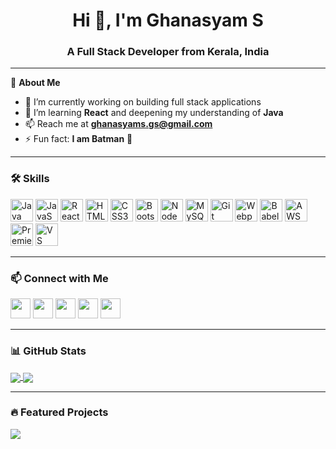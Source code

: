 <h1 align="center">Hi 👋, I'm Ghanasyam S</h1>
<h3 align="center">A Full Stack Developer from Kerala, India</h3>

---

🌟 **About Me**  
- 🔭 I’m currently working on building full stack applications  
- 🌱 I’m learning **React** and deepening my understanding of **Java**  
- 📫 Reach me at **[ghanasyams.gs@gmail.com](mailto:ghanasyams.gs@gmail.com)**  
- ⚡ Fun fact: **I am Batman** 🦇  

---

### 🛠️ Skills

<p align="left">
  <img src="https://raw.githubusercontent.com/danielcranney/readme-generator/main/public/icons/skills/java-colored.svg" alt="Java" width="36" height="36"/>
  <img src="https://raw.githubusercontent.com/danielcranney/readme-generator/main/public/icons/skills/javascript-colored.svg" alt="JavaScript" width="36" height="36"/>
  <img src="https://raw.githubusercontent.com/danielcranney/readme-generator/main/public/icons/skills/react-colored.svg" alt="React" width="36" height="36"/>
  <img src="https://raw.githubusercontent.com/danielcranney/readme-generator/main/public/icons/skills/html5-colored.svg" alt="HTML5" width="36" height="36"/>
  <img src="https://raw.githubusercontent.com/danielcranney/readme-generator/main/public/icons/skills/css3-colored.svg" alt="CSS3" width="36" height="36"/>
  <img src="https://raw.githubusercontent.com/danielcranney/readme-generator/main/public/icons/skills/bootstrap-colored.svg" alt="Bootstrap" width="36" height="36"/>
  <img src="https://raw.githubusercontent.com/danielcranney/readme-generator/main/public/icons/skills/nodejs-colored.svg" alt="NodeJS" width="36" height="36"/>
  <img src="https://raw.githubusercontent.com/danielcranney/readme-generator/main/public/icons/skills/mysql-colored.svg" alt="MySQL" width="36" height="36"/>
  <img src="https://raw.githubusercontent.com/danielcranney/readme-generator/main/public/icons/skills/git-colored.svg" alt="Git" width="36" height="36"/>
  <img src="https://raw.githubusercontent.com/danielcranney/readme-generator/main/public/icons/skills/webpack-colored.svg" alt="Webpack" width="36" height="36"/>
  <img src="https://raw.githubusercontent.com/danielcranney/readme-generator/main/public/icons/skills/babel-colored.svg" alt="Babel" width="36" height="36"/>
  <img src="https://raw.githubusercontent.com/danielcranney/readme-generator/main/public/icons/skills/aws-colored.svg" alt="AWS" width="36" height="36"/>
  <img src="https://raw.githubusercontent.com/danielcranney/readme-generator/main/public/icons/skills/premierepro-colored.svg" alt="Premiere Pro" width="36" height="36"/>
  <img src="https://raw.githubusercontent.com/danielcranney/readme-generator/main/public/icons/skills/visualstudiocode.svg" alt="VS Code" width="36" height="36"/>
</p>

---

### 📫 Connect with Me

<p align="left">
  <a href="https://www.linkedin.com/in/ghanasyam-s" target="_blank"><img src="https://raw.githubusercontent.com/danielcranney/readme-generator/main/public/icons/socials/linkedin.svg" width="32" /></a>
  <a href="https://www.github.com/GhanasyamS" target="_blank"><img src="https://raw.githubusercontent.com/danielcranney/readme-generator/main/public/icons/socials/github.svg" width="32" /></a>
  <a href="https://discord.com/users/nazalezious" target="_blank"><img src="https://raw.githubusercontent.com/danielcranney/readme-generator/main/public/icons/socials/discord.svg" width="32" /></a>
  <a href="http://www.instagram.com/_irontheartz_" target="_blank"><img src="https://raw.githubusercontent.com/danielcranney/readme-generator/main/public/icons/socials/instagram.svg" width="32" /></a>
  <a href="https://www.threads.net/@_ironheartz_" target="_blank"><img src="https://raw.githubusercontent.com/danielcranney/readme-generator/main/public/icons/socials/threads.svg" width="32" /></a>
</p>

---

### 📊 GitHub Stats

<!-- Enable Java to show up in your "Top Languages" section -->
<a href="https://github.com/GhanasyamS">
  <img align="center" src="https://github-readme-stats.vercel.app/api?username=GhanasyamS&show_icons=true&theme=dark&title_color=ef4444&text_color=22c55e&icon_color=facc15&hide_border=true" />
</a>

<a href="https://github.com/GhanasyamS">
  <img align="center" src="https://github-readme-stats.vercel.app/api/top-langs/?username=GhanasyamS&layout=compact&theme=dark&title_color=ef4444&text_color=22c55e&hide_border=true&langs_count=10&custom_title=Top%20Languages" />
</a>

---

### 🔥 Featured Projects

<a href="https://github.com/GhanasyamS/Keep-Note-Final">
  <img src="https://github-readme-stats.vercel.app/api/pin/?username=GhanasyamS&repo=React-Practice&theme=dark&title_color=ef4444&text_color=22c55e&icon_color=facc15&hide_border=true" />
</a>
